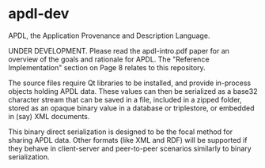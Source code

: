 # apdl-dev
APDL, the Application Provenance and Description Language.

UNDER DEVELOPMENT.  Please read the apdl-intro.pdf paper for an 
overview of the goals and rationale for APDL.  The "Reference Implementation" 
section on Page 8 relates to this repository.

The source files require Qt libraries to be installed, and provide 
in-process objects holding APDL data.  These values can then 
be serialized as a base32 character stream that can be saved in a file, 
included in a zipped folder, stored as an opaque binary value in 
a database or triplestore, or embedded in (say) XML documents.

This binary direct serialization is designed to be the focal method for sharing 
APDL data.  Other formats (like XML and RDF) will be supported if they behave 
in client-server and peer-to-peer scenarios similarly to binary serialization.


